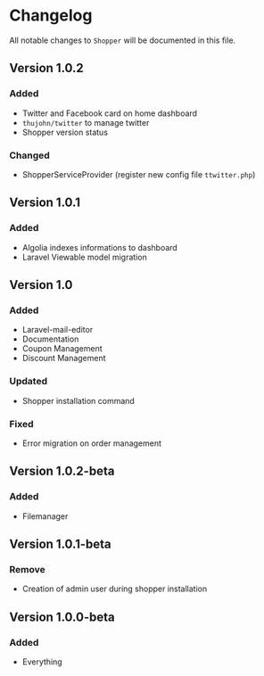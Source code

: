 # Changelog

All notable changes to `Shopper` will be documented in this file.

## Version 1.0.2
### Added
- Twitter and Facebook card on home dashboard
- `thujohn/twitter` to manage twitter 
- Shopper version status 

### Changed
- ShopperServiceProvider (register new config file `ttwitter.php`)

## Version 1.0.1
### Added
- Algolia indexes informations to dashboard
- Laravel Viewable model migration

## Version 1.0
### Added
- Laravel-mail-editor
- Documentation
- Coupon Management
- Discount Management

### Updated
- Shopper installation command

### Fixed
- Error migration on order management

## Version 1.0.2-beta
### Added
- Filemanager

## Version 1.0.1-beta 
### Remove
-  Creation of admin user during shopper installation

## Version 1.0.0-beta 
### Added
- Everything
